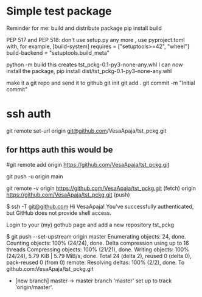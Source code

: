 # Simple test package

Reminder for me: build and distribute package
pip install build

PEP 517 and PEP 518:
don't use setup.py any more , use pyproject.toml with, for example, 
 [build-system]
 requires = ["setuptools>=42", "wheel"]
 build-backend = "setuptools.build_meta"

 python -m build
 this creates tst_pckg-0.1-py3-none-any.whl
 I can now install the package, 
 pip install dist/tst_pckg-0.1-py3-none-any.whl

make it a git repo and send it to github 
git init
git add .
git commit -m "Initial commit"
# ssh auth
git remote set-url origin git@github.com/VesaApaja/tst_pckg.git
## for https auth this would be  
#git remote add origin https://github.com/VesaApaja/tst_pckg.git

git push -u origin main


 git remote -v
origin	https://github.com/VesaApaja/tst_pckg.git (fetch)
origin	https://github.com/VesaApaja/tst_pckg.git (push)

$ ssh -T git@github.com
Hi VesaApaja! You've successfully authenticated, but GitHub does not provide shell access.

Login to your (my) gothub page and add a new repository tst_pckg

$ git push --set-upstream origin master
Enumerating objects: 24, done.
Counting objects: 100% (24/24), done.
Delta compression using up to 16 threads
Compressing objects: 100% (21/21), done.
Writing objects: 100% (24/24), 5.79 KiB | 5.79 MiB/s, done.
Total 24 (delta 2), reused 0 (delta 0), pack-reused 0 (from 0)
remote: Resolving deltas: 100% (2/2), done.
To github.com:VesaApaja/tst_pckg.git
 * [new branch]      master -> master
branch 'master' set up to track 'origin/master'.
